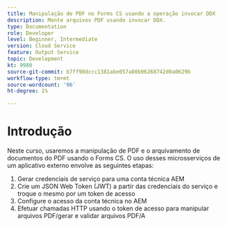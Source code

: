 ```yaml
---
title: Manipulação de PDF no Forms CS usando a operação invocar DDX
description: Monte arquivos PDF usando invocar DDX.
type: Documentation
role: Developer
level: Beginner, Intermediate
version: Cloud Service
feature: Output Service
topic: Development
kt: 9980
source-git-commit: b7ff98dccc1381abe057a80b96268742d0a0629b
workflow-type: tm+mt
source-wordcount: '96'
ht-degree: 1%

---
```


# Introdução

Neste curso, usaremos a manipulação de PDF e o arquivamento de documentos do PDF usando o Forms CS. O uso desses microsserviços de um aplicativo externo envolve as seguintes etapas:

1. Gerar credenciais de serviço para uma conta técnica AEM
1. Crie um JSON Web Token (JWT) a partir das credenciais do serviço e troque o mesmo por um token de acesso
1. Configure o acesso da conta técnica no AEM
1. Efetuar chamadas HTTP usando o token de acesso para manipular arquivos PDF/gerar e validar arquivos PDF/A
